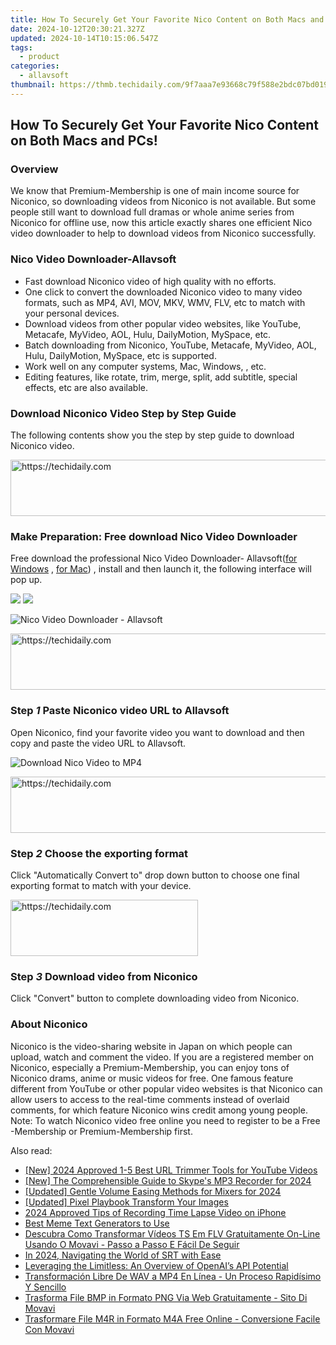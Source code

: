 ```yaml
---
title: How To Securely Get Your Favorite Nico Content on Both Macs and PCs!
date: 2024-10-12T20:30:21.327Z
updated: 2024-10-14T10:15:06.547Z
tags:
  - product
categories:
  - allavsoft
thumbnail: https://thmb.techidaily.com/9f7aaa7e93668c79f588e2bdc07bd0199fd9952e273ede775f53891cdecae42d.jpg
---
```


## How To Securely Get Your Favorite Nico Content on Both Macs and PCs!

### Overview

We know that Premium-Membership is one of main income source for Niconico, so downloading videos from Niconico is not available. But some people still want to download full dramas or whole anime series from Niconico for offline use, now this article exactly shares one efficient Nico video downloader to help to download videos from Niconico successfully.

### Nico Video Downloader-Allavsoft

* Fast download Niconico video of high quality with no efforts.
* One click to convert the downloaded Niconico video to many video formats, such as MP4, AVI, MOV, MKV, WMV, FLV, etc to match with your personal devices.
* Download videos from other popular video websites, like YouTube, Metacafe, MyVideo, AOL, Hulu, DailyMotion, MySpace, etc.
* Batch downloading from Niconico, YouTube, Metacafe, MyVideo, AOL, Hulu, DailyMotion, MySpace, etc is supported.
* Work well on any computer systems, Mac, Windows, , etc.
* Editing features, like rotate, trim, merge, split, add subtitle, special effects, etc are also available.

### Download Niconico Video Step by Step Guide

The following contents show you the step by step guide to download Niconico video.

<!-- affiliate ads begin -->
<a href="https://appsumo.8odi.net/c/5597632/2123728/7443" target="_top" id="2123728">
  <img src="//a.impactradius-go.com/display-ad/7443-2123728" border="0" alt="https://techidaily.com" width="728" height="90"/>
</a>
<img height="0" width="0" src="https://appsumo.8odi.net/i/5597632/2123728/7443" style="position:absolute;visibility:hidden;" border="0" />
<!-- affiliate ads end -->

### Make Preparation: Free download Nico Video Downloader

Free download the professional Nico Video Downloader- Allavsoft([for Windows](https://tools.techidaily.com/allavsoft/products/) , [for Mac](https://tools.techidaily.com/allavsoft/products/)) , install and then launch it, the following interface will pop up.

[![](https://www.allavsoft.com/how-to/../images/how-to/free-download-win.jpg)](https://tools.techidaily.com/allavsoft/products/) [![](https://www.allavsoft.com/how-to/../images/how-to/free-download-mac.jpg)](https://tools.techidaily.com/allavsoft/products/)

![Nico Video Downloader - Allavsoft](https://www.allavsoft.com/how-to/../images/allavsoft/screen-shot-600.jpg)

<!-- affiliate ads begin -->
<a href="https://appsumo.8odi.net/c/5597632/2068425/7443" target="_top" id="2068425">
  <img src="//a.impactradius-go.com/display-ad/7443-2068425" border="0" alt="https://techidaily.com" width="728" height="90"/>
</a>
<img height="0" width="0" src="https://appsumo.8odi.net/i/5597632/2068425/7443" style="position:absolute;visibility:hidden;" border="0" />
<!-- affiliate ads end -->

### Step _1_ Paste Niconico video URL to Allavsoft

Open Niconico, find your favorite video you want to download and then copy and paste the video URL to Allavsoft.

![Download Nico Video to MP4](https://www.allavsoft.com/how-to/../images/how-to/nicovideo-download/download-nico-video-to-mp4.jpg)

<!-- affiliate ads begin -->
<a href="https://aligracehair.sjv.io/c/5597632/1934188/19272" target="_top" id="1934188">
  <img src="//a.impactradius-go.com/display-ad/19272-1934188" border="0" alt="https://techidaily.com" width="728" height="90"/>
</a>
<img height="0" width="0" src="https://aligracehair.sjv.io/i/5597632/1934188/19272" style="position:absolute;visibility:hidden;" border="0" />
<!-- affiliate ads end -->

### Step _2_ Choose the exporting format

Click "Automatically Convert to" drop down button to choose one final exporting format to match with your device.

<!-- affiliate ads begin -->
<a href="https://aligracehair.sjv.io/c/5597632/2006928/19272" target="_top" id="2006928">
  <img src="//a.impactradius-go.com/display-ad/19272-2006928" border="0" alt="https://techidaily.com" width="300" height="90"/>
</a>
<img height="0" width="0" src="https://aligracehair.sjv.io/i/5597632/2006928/19272" style="position:absolute;visibility:hidden;" border="0" />
<!-- affiliate ads end -->

### Step _3_ Download video from Niconico

Click "Convert" button to complete downloading video from Niconico.

### About Niconico

Niconico is the video-sharing website in Japan on which people can upload, watch and comment the video. If you are a registered member on Niconico, especially a Premium-Membership, you can enjoy tons of Niconico drams, anime or music videos for free. One famous feature different from YouTube or other popular video websites is that Niconico can allow users to access to the real-time comments instead of overlaid comments, for which feature Niconico wins credit among young people. Note: To watch Niconico video free online you need to register to be a Free -Membership or Premium-Membership first.

<ins class="adsbygoogle"
     style="display:block"
     data-ad-format="autorelaxed"
     data-ad-client="ca-pub-7571918770474297"
     data-ad-slot="1223367746"></ins>

<ins class="adsbygoogle"
     style="display:block"
     data-ad-client="ca-pub-7571918770474297"
     data-ad-slot="8358498916"
     data-ad-format="auto"
     data-full-width-responsive="true"></ins>

<span class="atpl-alsoreadstyle">Also read:</span>
<div><ul>
<li><a href="https://youtube-docs.techidaily.com/024-approved-1-5-best-url-trimmer-tools-for-youtube-videos/"><u>[New] 2024 Approved 1-5 Best URL Trimmer Tools for YouTube Videos</u></a></li>
<li><a href="https://video-capture.techidaily.com/new-the-comprehensible-guide-to-skypes-mp3-recorder-for-2024/"><u>[New] The Comprehensible Guide to Skype's MP3 Recorder for 2024</u></a></li>
<li><a href="https://vp-tips.techidaily.com/updated-gentle-volume-easing-methods-for-mixers-for-2024/"><u>[Updated] Gentle Volume Easing Methods for Mixers for 2024</u></a></li>
<li><a href="https://extra-skills.techidaily.com/updated-pixel-playbook-transform-your-images/"><u>[Updated] Pixel Playbook Transform Your Images</u></a></li>
<li><a href="https://article-helps.techidaily.com/2024-approved-tips-of-recording-time-lapse-video-on-iphone/"><u>2024 Approved Tips of Recording Time Lapse Video on iPhone</u></a></li>
<li><a href="https://article-helps.techidaily.com/best-meme-text-generators-to-use/"><u>Best Meme Text Generators to Use</u></a></li>
<li><a href="https://win-comparisons.techidaily.com/descubra-como-transformar-videos-ts-em-flv-gratuitamente-on-line-usando-o-movavi-passo-a-passo-e-facil-de-seguir/"><u>Descubra Como Transformar Vídeos TS Em FLV Gratuitamente On-Line Usando O Movavi - Passo a Passo E Fácil De Seguir</u></a></li>
<li><a href="https://extra-guidance.techidaily.com/in-2024-navigating-the-world-of-srt-with-ease/"><u>In 2024, Navigating the World of SRT with Ease</u></a></li>
<li><a href="https://tech-hub.techidaily.com/leveraging-the-limitless-an-overview-of-openais-api-potential/"><u>Leveraging the Limitless: An Overview of OpenAI’s API Potential</u></a></li>
<li><a href="https://win-comparisons.techidaily.com/transformacion-libre-de-wav-a-mp4-en-linea-un-proceso-rapidisimo-y-sencillo/"><u>Transformación Libre De WAV a MP4 En Línea - Un Proceso Rapidísimo Y Sencillo</u></a></li>
<li><a href="https://win-comparisons.techidaily.com/trasforma-file-bmp-in-formato-png-via-web-gratuitamente-sito-di-movavi/"><u>Trasforma File BMP in Formato PNG Via Web Gratuitamente - Sito Di Movavi</u></a></li>
<li><a href="https://win-comparisons.techidaily.com/trasformare-file-m4r-in-formato-m4a-free-online-conversione-facile-con-movavi/"><u>Trasformare File M4R in Formato M4A Free Online - Conversione Facile Con Movavi</u></a></li>
</ul></div>

